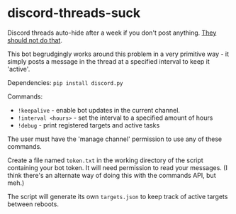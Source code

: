 # discord-threads-suck
Discord threads auto-hide after a week if you don't post anything. [They should not do that](https://support.discord.com/hc/en-us/community/posts/19396627158423-Threads-forums-forcibly-auto-hiding-after-a-week-renders-the-feature-completely-useless-for-neurodivergents-with-ADHD-and-focus-issues).

This bot begrudgingly works around this problem in a very primitive way - it simply posts a message in the thread at a specified interval to keep it 'active'.

Dependencies: `pip install discord.py`

Commands:
* `!keepalive` - enable bot updates in the current channel.
* `!interval <hours>` - set the interval to a specified amount of hours
* `!debug` - print registered targets and active tasks

The user must have the 'manage channel' permission to use any of these commands.

Create a file named `token.txt` in the working directory of the script containing your bot token.
It will need permission to read your messages. (I think there's an alternate way of doing this with the commands API, but meh.)

The script will generate its own `targets.json` to keep track of active targets between reboots.